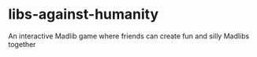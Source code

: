 # libs-against-humanity
An interactive Madlib game where friends can create fun and silly Madlibs together

